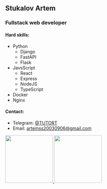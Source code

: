 ## Stukalov Artem
### Fullstack web developer
#### Hard skills:
* Python
    * Django
    * FastAPI
    * Flask
* JavsScript
    * React
    * Express
    * NodeJS
    * TypeScript
* Docker
* Nginx
#### Contact:
* Telegram: [@TUTORT](https://t.me/TUTORT)
* Email: [artemss20030906@gmail.com](mailto:artemss20030906@gmail.com)

<a href="http://stuvars.com/"><img height="150" src="https://github-readme-stats.vercel.app/api?username=TUTOR03&show_icons=true&include_all_commits=true&count_private=true&theme=dark" />
<img height="150" src="https://github-readme-stats.vercel.app/api/top-langs/?username=TUTOR03&layout=compact&theme=dark" /></a>
